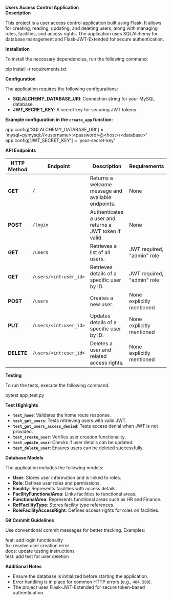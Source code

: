 **Users Access Control Application**  
**Description**

This project is a user access control application built using Flask. It allows for creating, reading, updating, and deleting users, along with managing roles, facilities, and access rights. The application uses SQLAlchemy for database management and Flask-JWT-Extended for secure authentication.

**Installation**

To install the necessary dependencies, run the following command:

pip install \-r requirements.txt

**Configuration**

The application requires the following configurations:

* **SQLALCHEMY\_DATABASE\_URI**: Connection string for your MySQL database.  
* **JWT\_SECRET\_KEY**: A secret key for securing JWT tokens.

**Example configuration in the `create_app` function:**

app.config\['SQLALCHEMY\_DATABASE\_URI'\] \= 'mysql+pymysql://\<username\>:\<password\>@\<host\>/\<database\>'  
app.config\['JWT\_SECRET\_KEY'\] \= 'your-secret-key'

**API Endpoints**

| HTTP Method | Endpoint | Description | Requirements |
| ----- | ----- | ----- | ----- |
| **GET** | `/` | Returns a welcome message and available endpoints. | None |
| **POST** | `/login` | Authenticates a user and returns a JWT token if valid. | None |
| **GET** | `/users` | Retrieves a list of all users. | JWT required, "admin" role |
| **GET** | `/users/<int:user_id>` | Retrieves details of a specific user by ID. | JWT required, "admin" role |
| **POST** | `/users` | Creates a new user. | None explicitly mentioned |
| **PUT** | `/users/<int:user_id>` | Updates details of a specific user by ID. | None explicitly mentioned |
| **DELETE** | `/users/<int:user_id>` | Deletes a user and related access rights. | None explicitly mentioned |

**Testing**

To run the tests, execute the following command:

pytest app\_test.py

**Test Highlights**

* **`test_home`**: Validates the home route response.  
* **`test_get_users`**: Tests retrieving users with valid JWT.  
* **`test_get_users_access_denied`**: Tests access denial when JWT is not provided.  
* **`test_create_user`**: Verifies user creation functionality.  
* **`test_update_user`**: Checks if user details can be updated.  
* **`test_delete_user`**: Ensures users can be deleted successfully.

**Database Models**

The application includes the following models:

* **User**: Stores user information and is linked to roles.  
* **Role**: Defines user roles and permissions.  
* **Facility**: Represents facilities with access details.  
* **FacilityFunctionalArea**: Links facilities to functional areas.  
* **FunctionalArea**: Represents functional areas such as HR and Finance.  
* **RefFacilityType**: Stores facility type references.  
* **RoleFacilityAccessRight**: Defines access rights for roles on facilities.

**Git Commit Guidelines**

Use conventional commit messages for better tracking. Examples:

feat: add login functionality  
fix: resolve user creation error  
docs: update testing instructions  
test: add test for user deletion

**Additional Notes**

* Ensure the database is initialized before starting the application.  
* Error handling is in place for common HTTP errors (e.g., `404`, `500`).  
* The project uses Flask-JWT-Extended for secure token-based authentication.

